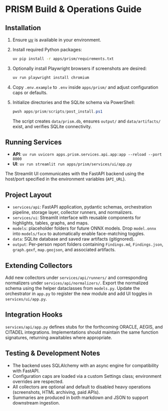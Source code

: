 # PRISM Build & Operations Guide

## Installation

1. Ensure [uv](https://github.com/astral-sh/uv) is available in your environment.
2. Install required Python packages:

   ```bash
   uv pip install -r apps/prism/requirements.txt
   ```

3. Optionally install Playwright browsers if screenshots are desired:

   ```bash
   uv run playwright install chromium
   ```

4. Copy `.env.example` to `.env` inside `apps/prism/` and adjust configuration caps or defaults.

5. Initialize directories and the SQLite schema via PowerShell:

   ```powershell
   pwsh apps/prism/scripts/post_install.ps1
   ```

   The script creates `data/prism.db`, ensures `output/` and `data/artifacts/` exist, and verifies SQLite connectivity.

## Running Services

- **API**: `uv run uvicorn apps.prism.services.api.app:app --reload --port 8000`
- **UI**: `uv run streamlit run apps/prism/services/ui/app.py`

The Streamlit UI communicates with the FastAPI backend using the host/port specified in the environment variables (`API_URL`).

## Project Layout

- `services/api`: FastAPI application, pydantic schemas, orchestration pipeline, storage layer, collector runners, and normalizers.
- `services/ui`: Streamlit interface with reusable components for highlights, tables, graphs, and maps.
- `models`: placeholder folders for future ONNX models. Drop `model.onnx` into `models/face` to automatically enable face-matching toggles.
- `data`: SQLite database and saved raw artifacts (gitignored).
- `output`: Per-person report folders containing `Findings.md`, `Findings.json`, `graph.gexf`, `map.geojson`, and associated artifacts.

## Extending Collectors

Add new collectors under `services/api/runners/` and corresponding normalizers under `services/api/normalizers/`. Export the normalized schema using the helper dataclasses from `models.py`. Update the orchestrator in `app.py` to register the new module and add UI toggles in `services/ui/app.py`.

## Integration Hooks

`services/api/app.py` defines stubs for the forthcoming ORACLE, AEGIS, and CITADEL integrations. Implementations should maintain the same function signatures, returning awaitables where appropriate.

## Testing & Development Notes

- The backend uses SQLAlchemy with an async engine for compatibility with FastAPI.
- Configuration caps are loaded via a custom Settings class; environment overrides are respected.
- All collectors are optional and default to disabled heavy operations (screenshots, HTML archiving, paid APIs).
- Summaries are produced in both markdown and JSON to support downstream ingestion.

